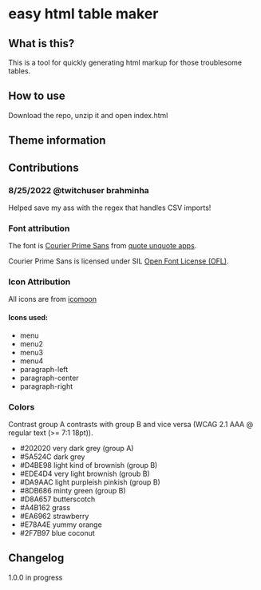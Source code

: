 # easy html table maker

## What is this?

This is a tool for quickly generating html markup for those troublesome tables.

## How to use
Download the repo, unzip it and open index.html

## Theme information

## Contributions

### 8/25/2022 @twitchuser brahminha

Helped save my ass with the regex that handles CSV imports!

### Font attribution

The font is [Courier Prime Sans](https://www.1001fonts.com/courier-prime-sans-font.html) from [quote unquote apps](https://www.1001fonts.com/users/quoteunquoteapps/).

Courier Prime Sans is licensed under SIL [Open Font License (OFL)](https://scripts.sil.org/cms/scripts/page.php?site_id=nrsi&id=OFL).

### Icon Attribution

All icons are from [icomoon](https://icomoon.io/)

#### Icons used:

- menu
- menu2
- menu3
- menu4
- paragraph-left
- paragraph-center
- paragraph-right

### Colors

Contrast group A contrasts with group B and vice versa (WCAG 2.1 AAA @ regular text (>= 7:1 18pt)).

- #202020 very dark grey (group A)
- #5A524C dark grey
- #D4BE98 light kind of brownish (group B)
- #EDE4D4 very light brownish (groub B)
- #DA9AAC light purpleish pinkish (group B)
- #8DB686 minty green (group B)
- #D8A657 butterscotch
- #A4B162 grass
- #EA6962 strawberry
- #E78A4E yummy orange
- #2F7B97 blue coconut

## Changelog

1.0.0 in progress
